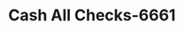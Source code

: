 ---
f_zip-code: 79101
f_state-code: TX
title: Cash All Checks-6661
f_phone: 806-371-7739
f_city-only: Amarillo
f_address: Amar Boulevard E & Mirror Amarillo
f_location-unique-id: '6661'
slug: cash-all-checks-6661
updated-on: '2024-05-30T13:46:58.046Z'
created-on: '2024-05-30T13:36:59.803Z'
published-on: '2024-05-30T13:54:32.469Z'
f_city-state: cms/city/amarillo-tx.md
f_company: cms/company/cash-all-checks.md
f_state: cms/state/texas.md
layout: '[payday-loan].html'
tags: payday-loan
---